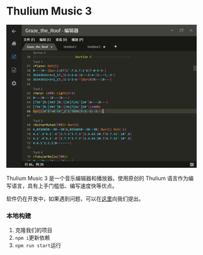 # Thulium Music 3

![screenshot](https://github.com/obstudio/Thulium-Music-3/blob/editor/assets/screenshot.png)

Thulium Music 3 是一个音乐编辑器和播放器。使用原创的 Thulium 语言作为编写语言，具有上手门槛低、编写速度快等优点。

软件仍在开发中，如果遇到问题，可以在[这里](https://github.com/obstudio/Thulium-Music-3/issues)向我们提出。

### 本地构建

1. 克隆我们的项目
2. `npm i`更新依赖
3. `npm run start`运行

